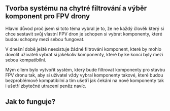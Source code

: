 ## Tvorba systému na chytré filtrování a výběr komponent pro FPV drony

Hlavní důvod proč jsem si toto téma vybral je to, že ne každý člověk který si chce sestavit svůj vlastní FPV dron je schopen si vybrat komponenty, které budou schopny mezi sebou fungovat.

V dnešní době ještě neexistuje žádné filtrování komponent, které by mohlo dovolit uživateli vybrat si jakékoliv komponenty, které by ke konci byly mezi sebou kompatibilní.

Mým cílem bylo vytvořit systém, který bude filtrovat komponenty pro stavbu FPV dronu tak, aby si uživatel vždy vybral komponenty takové, které budou bezproblémově kompatibilní a tím ušetří jak čekání na nové komponenty tak i ušetří zbytečné utracení peněz navíc.

## Jak to funguje?

